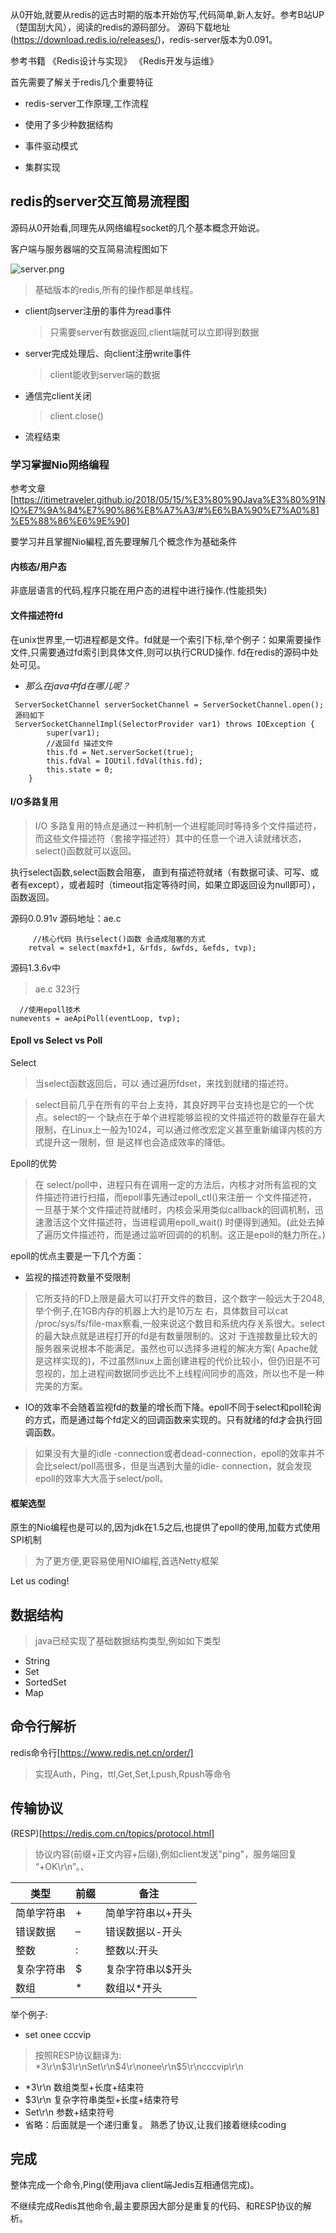 从0开始,就要从redis的远古时期的版本开始仿写,代码简单,新人友好。参考B站UP（楚国刮大风），阅读的redis的源码部分。
源码下载地址(https://download.redis.io/releases/)，redis-server版本为0.091。

参考书籍 《Redis设计与实现》 《Redis开发与运维》

首先需要了解关于redis几个重要特征

- redis-server工作原理,工作流程

- 使用了多少种数据结构

- 事件驱动模式

- 集群实现

## redis的server交互简易流程图

源码从0开始看,同理先从网络编程socket的几个基本概念开始说。

客户端与服务器端的交互简易流程图如下

![server.png](redisImage/server.png)

> 基础版本的redis,所有的操作都是单线程。

- client向server注册的事件为read事件
  > 只需要server有数据返回,client端就可以立即得到数据
- server完成处理后、向client注册write事件
  > client能收到server端的数据
- 通信完client关闭
  > client.close()
- 流程结束

### 学习掌握Nio网络编程

参考文章 [https://itimetraveler.github.io/2018/05/15/%E3%80%90Java%E3%80%91NIO%E7%9A%84%E7%90%86%E8%A7%A3/#%E6%BA%90%E7%A0%81%E5%88%86%E6%9E%90]

要学习并且掌握Nio編程,首先要理解几个概念作为基础条件

#### 内核态/用户态

非底层语言的代码,程序只能在用户态的进程中进行操作.(性能损失)

#### 文件描述符fd

在unix世界里,一切进程都是文件。fd就是一个索引下标,举个例子：如果需要操作文件,只需要通过fd索引到具体文件,则可以执行CRUD操作. fd在redis的源码中处处可见。

- *那么在java中fd在哪儿呢？*

```shell
 ServerSocketChannel serverSocketChannel = ServerSocketChannel.open();
 源码如下
 ServerSocketChannelImpl(SelectorProvider var1) throws IOException {
        super(var1);
        //返回fd 描述文件
        this.fd = Net.serverSocket(true);
        this.fdVal = IOUtil.fdVal(this.fd);
        this.state = 0;
    }
```

#### I/O多路复用

> I/O 多路复用的特点是通过一种机制一个进程能同时等待多个文件描述符，而这些文件描述符（套接字描述符）其中的任意一个进入读就绪状态，select()函数就可以返回。

执行select函数,select函数会阻塞， 直到有描述符就绪（有数据可读、可写、或者有except），或者超时（timeout指定等待时间，如果立即返回设为null即可），函数返回。

源码0.0.91v 源码地址：ae.c

```shell
     //核心代码 执行select()函数 会造成阻塞的方式
    retval = select(maxfd+1, &rfds, &wfds, &efds, tvp);
```

源码1.3.6v中
> ae.c 323行

```shell
  //使用epoll技术
numevents = aeApiPoll(eventLoop, tvp);
```

#### Epoll vs Select vs Poll

Select
> 当select函数返回后，可以 通过遍历fdset，来找到就绪的描述符。

> select目前几乎在所有的平台上支持，其良好跨平台支持也是它的一个优点。select的一 个缺点在于单个进程能够监视的文件描述符的数量存在最大限制，在Linux上一般为1024，可以通过修改宏定义甚至重新编译内核的方式提升这一限制，但 是这样也会造成效率的降低。

Epoll的优势
> 在 select/poll中，进程只有在调用一定的方法后，内核才对所有监视的文件描述符进行扫描，而epoll事先通过epoll_ctl()来注册一 个文件描述符，
> 一旦基于某个文件描述符就绪时，内核会采用类似callback的回调机制，迅速激活这个文件描述符，当进程调用epoll_wait() 时便得到通知。(此处去掉了遍历文件描述符，而是通过监听回调的的机制。这正是epoll的魅力所在。)

epoll的优点主要是一下几个方面：

- 监视的描述符数量不受限制

> 它所支持的FD上限是最大可以打开文件的数目，这个数字一般远大于2048,举个例子,在1GB内存的机器上大约是10万左 右，具体数目可以cat /proc/sys/fs/file-max察看,一般来说这个数目和系统内存关系很大。select的最大缺点就是进程打开的fd是有数量限制的。这对 于连接数量比较大的服务器来说根本不能满足。虽然也可以选择多进程的解决方案( Apache就是这样实现的)，不过虽然linux上面创建进程的代价比较小，但仍旧是不可忽视的，加上进程间数据同步远比不上线程间同步的高效，所以也不是一种完美的方案。

- IO的效率不会随着监视fd的数量的增长而下降。epoll不同于select和poll轮询的方式，而是通过每个fd定义的回调函数来实现的。只有就绪的fd才会执行回调函数。

> 如果没有大量的idle -connection或者dead-connection，epoll的效率并不会比select/poll高很多，但是当遇到大量的idle- connection，就会发现epoll的效率大大高于select/poll。

#### 框架选型

原生的Nio编程也是可以的,因为jdk在1.5之后,也提供了epoll的使用,加载方式使用SPI机制

> 为了更方便,更容易使用NIO编程,首选Netty框架

Let us coding!

## 数据结构

> java已经实现了基础数据结构类型,例如如下类型

- String
- Set
- SortedSet
- Map

## 命令行解析

redis命令行[https://www.redis.net.cn/order/]
> 实现Auth，Ping，ttl,Get,Set,Lpush,Rpush等命令

## 传输协议

(RESP)[https://redis.com.cn/topics/protocol.html]

> 协议内容(前缀+正文内容+后缀),例如client发送"ping"，服务端回复 “+OK\r\n”。、

|类型|前缀|备注|
|---|---|---|
简单字符串|    +    |简单字符串以+开头
错误数据    |–|    错误数据以-开头
整数    |:    |整数以:开头
复杂字符串|    $|    复杂字符串以$开头
数组|    *|    数组以*开头

举个例子:

- set onee cccvip
> 按照RESP协议翻译为: *3\r\n$3\r\nSet\r\n$4\r\nonee\r\n$5\r\ncccvip\r\n
- *3\r\n 数组类型+长度+结束符
- $3\r\n 复杂字符串类型+长度+结束符号
- Set\r\n  参数+结束符号
- 省略：后面就是一个递归重复。
熟悉了协议,让我们接着继续coding


## 完成
整体完成一个命令,Ping(使用java client端Jedis互相通信完成)。

不继续完成Redis其他命令,最主要原因大部分是重复的代码、和RESP协议的解析。






























